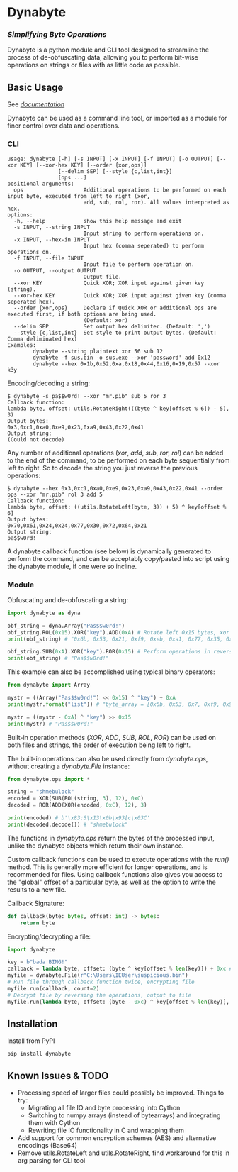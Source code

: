 # Dynabyte
### _Simplifying Byte Operations_
Dynabyte is a python module and CLI tool designed to streamline the process of de-obfuscating data, allowing you to perform bit-wise operations on strings or files with as little code as possible.
## Basic Usage
See [*documentation*](https://dynabyte.readthedocs.io/en/latest/)

Dynabyte can be used as a command line tool, or imported as a module for finer control over data and operations.
### CLI
```
usage: dynabyte [-h] [-s INPUT] [-x INPUT] [-f INPUT] [-o OUTPUT] [--xor KEY] [--xor-hex KEY] [--order {xor,ops}]
                [--delim SEP] [--style {c,list,int}]
                [ops ...]
positional arguments:
  ops                   Additional operations to be performed on each input byte, executed from left to right (xor,
                        add, sub, rol, ror). All values interpreted as hex.
options:
  -h, --help            show this help message and exit
  -s INPUT, --string INPUT
                        Input string to perform operations on.
  -x INPUT, --hex-in INPUT
                        Input hex (comma seperated) to perform operations on.
  -f INPUT, --file INPUT
                        Input file to perform operation on.
  -o OUTPUT, --output OUTPUT
                        Output file.
  --xor KEY             Quick XOR; XOR input against given key (string).
  --xor-hex KEY         Quick XOR; XOR input against given key (comma seperated hex).
  --order {xor,ops}     Declare if Quick XOR or additional ops are executed first, if both options are being used.
                        (Default: xor)
  --delim SEP           Set output hex delimiter. (Default: ',')
  --style {c,list,int}  Set style to print output bytes. (Default: Comma deliminated hex)
Examples:
        dynabyte --string plaintext xor 56 sub 12
        dynabyte -f sus.bin -o sus.exe --xor 'password' add 0x12
        dynabyte --hex 0x1b,0x52,0xa,0x18,0x44,0x16,0x19,0x57 --xor k3y
```
Encoding/decoding a string:
```
$ dynabyte -s pa$$w0rd! --xor "mr.pib" sub 5 ror 3
Callback function:
lambda byte, offset: utils.RotateRight(((byte ^ key[offset % 6]) - 5), 3)
Output bytes:
0x3,0xc1,0xa0,0xe9,0x23,0xa9,0x43,0x22,0x41
Output string:
(Could not decode)
```
Any number of additional operations (*xor*, *add*, *sub*, *ror*, *rol*) can be added to the end of the command, to be performed on each byte sequentially from left to right. So to decode the string you just reverse the previous operations:
```
$ dynabyte --hex 0x3,0xc1,0xa0,0xe9,0x23,0xa9,0x43,0x22,0x41 --order ops --xor "mr.pib" rol 3 add 5
Callback function:
lambda byte, offset: ((utils.RotateLeft(byte, 3)) + 5) ^ key[offset % 6]
Output bytes:
0x70,0x61,0x24,0x24,0x77,0x30,0x72,0x64,0x21
Output string:
pa$$w0rd!
```
A dynabyte callback function (see below) is dynamically generated to perform the command, and can be acceptably copy/pasted into script using the dynabyte module, if one were so incline.
### Module
Obfuscating and de-obfuscating a string:
```py
import dynabyte as dyna

obf_string = dyna.Array("Pas$$w0rd!")
obf_string.ROL(0x15).XOR("key").ADD(0xA) # Rotate left 0x15 bytes, xor against "key", add 0xA
print(obf_string) # "0x6b, 0x53, 0x21, 0xf9, 0xeb, 0xa1, 0x77, 0x35, 0xff, 0x59"

obf_string.SUB(0xA).XOR("key").ROR(0x15) # Perform operations in reverse
print(obf_string) # "Pas$$w0rd!"
```
This example can also be accomplished using typical binary operators:
```py
from dynabyte import Array

mystr = ((Array("Pas$$w0rd!") << 0x15) ^ "key") + 0xA
print(mystr.format("list")) # "byte_array = [0x6b, 0x53, 0x7, 0xf9, 0x95, 0x89, 0x2f, 0xf3, 0x67]""

mystr = ((mystr - 0xA) ^ "key") >> 0x15
print(mystr) # "Pas$$w0rd!"
```
Built-in operation methods (*XOR*, *ADD*, *SUB*, *ROL*, *ROR*) can be used on both files and strings, the order of execution being left to right. 

The built-in operations can also be used directly from *dynabyte.ops*, without creating a *dynabyte.File* instance:
```py
from dynabyte.ops import *

string = "shmebulock"
encoded = XOR(SUB(ROL(string, 3), 12), 0xC)
decoded = ROR(ADD(XOR(encoded, 0xC), 12), 3)

print(encoded) # b'\x83;S\x13\x0b\x93[c\x03C'
print(decoded.decode()) # "shmebulock"
```
The functions in *dynabyte.ops* return the bytes of the processed input, unlike the dynabyte objects which return their own instance.

Custom callback functions can be used to execute operations with the *run()* method. This is generally more efficient for longer operations, and is recommended for files. Using callback functions also gives you access to the "global" offset of a particular byte, as well as the option to write the results to a new file.

Callback Signature:
```py
def callback(byte: bytes, offset: int) -> bytes:
    return byte
```
Encrypting/decrypting a file: 
```py
import dynabyte

key = b"bada BING!"
callback = lambda byte, offset: (byte ^ key[offset % len(key)]) + 0xc # Callbacks can be lambdas or regular functions
myfile = dynabyte.File(r"C:\Users\IEUser\suspicious.bin")
# Run file through callback function twice, encrypting file
myfile.run(callback, count=2) 
# Decrypt file by reversing the operations, output to file
myfile.run(lambda byte, offset: (byte - 0xc) ^ key[offset % len(key)], count=2, output="sus_copy.bin") 
```
## Installation

Install from PyPI
```
pip install dynabyte
```
## Known Issues & TODO
- Processing speed of larger files could possibly be improved. Things to try:
    - Migrating all file IO and byte processing into Cython
    - Switching to numpy arrays (instead of bytearrays) and integrating them with Cython
    - Rewriting file IO functionality in C and wrapping them
- Add support for common encryption schemes (AES) and alternative encodings (Base64)
- Remove utils.RotateLeft and utils.RotateRight, find workaround for this in arg parsing for CLI tool
